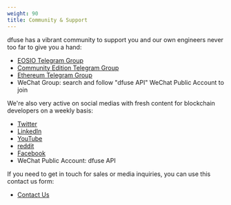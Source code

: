 ```yaml
---
weight: 90
title: Community & Support
---
```


dfuse has a vibrant community to support you and our own engineers never too far to give you a hand:

* [EOSIO Telegram Group](https://t.me/dfuseAPI)
* [Community Edition Telegram Group](https://t.me/dfuseAPI)
* [Ethereum Telegram Group](https://t.me/dfuseETH)
* WeChat Group: search and follow "dfuse API" WeChat Public Account to join

We're also very active on social medias with fresh content for blockchain developers on a weekly basis:

* [Twitter](https://twitter.com/dfuseio)
* [LinkedIn](https://www.linkedin.com/company/dfuse-io/)
* [YouTube](https://www.youtube.com/channel/UCT_wVH42n6jv-IG8C7QsHGg)
* [reddit](https://www.reddit.com/user/dfuseio)
* [Facebook](https://www.facebook.com/dfuseio)
* WeChat Public Account: dfuse API


If you need to get in touch for sales or media inquiries, you can use this contact us form:

* [Contact Us](https://www.dfuse.io/help)
